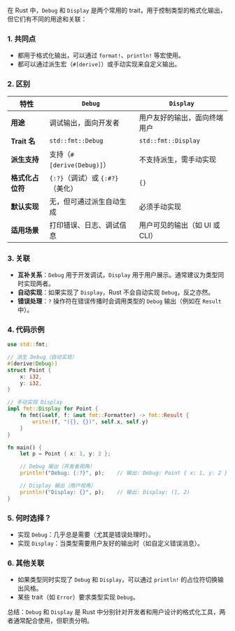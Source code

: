 在 Rust 中，`Debug` 和 `Display` 是两个常用的 trait，用于控制类型的格式化输出，但它们有不同的用途和关联：

### 1. **共同点**
   - 都用于格式化输出，可以通过 `format!`、`println!` 等宏使用。
   - 都可以通过派生宏（`#[derive]`）或手动实现来自定义输出。

### 2. **区别**
   | 特性                | `Debug`                          | `Display`                        |
   |---------------------|----------------------------------|----------------------------------|
   | **用途**            | 调试输出，面向开发者             | 用户友好的输出，面向终端用户     |
   | **Trait 名**        | `std::fmt::Debug`               | `std::fmt::Display`             |
   | **派生支持**        | 支持（`#[derive(Debug)]`）       | 不支持派生，需手动实现          |
   | **格式化占位符**    | `{:?}`（调试）或 `{:#?}`（美化） | `{}`                            |
   | **默认实现**        | 无，但可通过派生自动生成         | 必须手动实现                     |
   | **适用场景**        | 打印错误、日志、调试信息         | 用户可见的输出（如 UI 或 CLI）  |

### 3. **关联**
   - **互补关系**：`Debug` 用于开发调试，`Display` 用于用户展示。通常建议为类型同时实现两者。
   - **自动实现**：如果实现了 `Display`，Rust 不会自动实现 `Debug`，反之亦然。
   - **错误处理**：`?` 操作符在错误传播时会调用类型的 `Debug` 输出（例如在 `Result` 中）。

### 4. **代码示例**
   ```rust
   use std::fmt;

   // 派生 Debug（自动实现）
   #[derive(Debug)]
   struct Point {
       x: i32,
       y: i32,
   }

   // 手动实现 Display
   impl fmt::Display for Point {
       fn fmt(&self, f: &mut fmt::Formatter) -> fmt::Result {
           write!(f, "({}, {})", self.x, self.y)
       }
   }

   fn main() {
       let p = Point { x: 1, y: 2 };

       // Debug 输出（开发者视角）
       println!("Debug: {:?}", p);    // 输出: Debug: Point { x: 1, y: 2 }

       // Display 输出（用户视角）
       println!("Display: {}", p);    // 输出: Display: (1, 2)
   }
   ```

### 5. **何时选择？**
   - 实现 `Debug`：几乎总是需要（尤其是错误处理时）。
   - 实现 `Display`：当类型需要用户友好的输出时（如自定义错误消息）。

### 6. **其他关联**
   - 如果类型同时实现了 `Debug` 和 `Display`，可以通过 `println!` 的占位符切换输出风格。
   - 某些 trait（如 `Error`）要求类型实现 `Debug`。

总结：`Debug` 和 `Display` 是 Rust 中分别针对开发者和用户设计的格式化工具，两者通常配合使用，但职责分明。





